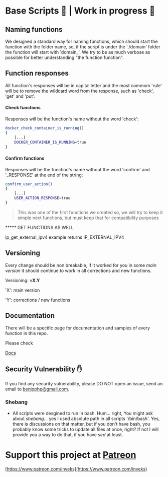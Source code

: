 # Base Scripts 📡 | Work in progress 🚧

## Naming functions

We designed a standard way for naming functions, which should start the function with the folder name, so, if the script
is under the './domain' folder the function will start with 'domain_'. We try to be as much verbose as possible for better
understanding "the function function".

## Function responses

All function's responses will be in capital letter and the most commom 'rule' will be to remove the wildcard word from
the response, such as 'check', 'get' and 'put'. 

#### Check functions

Responses will be the function's name without the word 'check': 

```bash
docker_check_container_is_running()
{
    [...]
    DOCKER_CONTAINER_IS_RUNNING=true
}
```

#### Confirm functions

Responses will be the function's name without the word 'confirm' and '_RESPONSE' at the end of the string:

```bash
confirm_user_action()
{
    [...]
    USER_ACTION_RESPONSE=true
}
```

> This was one of the first functions we created so, we will try to keep it simple next functions, but must keep that for 
> compatibility purposes




***** GET FUNCTIONS AS WELL 

ip_get_external_ipv4 example returns IP_EXTERNAL_IPV4

## Versioning

Every change should be non breakable, if it worked for you in some *main version* it should continue to work in all corrections and new functions.

Versioning: v**X.Y**

'X': main version

'Y': corrections / new functions

## Documentation

There will be a specific page for documentation and samples of every function in this repo.

Please check

[Docs](docs/README.md)

## Security Vulnerability ✋

If you find any security vulnerability, please DO NOT open an issue, send an email to [benjophp@gmail.com](mailto:benjophp@gmail.com).

### Shebang 

- All scripts were desgined to run in bash. Hum... right, You might ask about _shebang_... yes I used absolute path in all scripts '/bin/bash'. Yes, there is discussions on that matter, but if you don't have bash, you probably know some tricks to update all files at once, right? If not I will provide you a way to do that, if you have _sed_ at least.

# Support this project at [Patreon](https://www.patreon.com/inveks)
[https://www.patreon.com/inveks](https://www.patreon.com/inveks)

